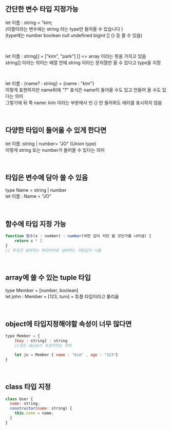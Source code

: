 ## 간단한 변수 타입 지정가능

let 이름 : string = "kim; <br>
(이름이라는 변수에는 string 라는 type만 들어올 수 있습니다 ) <br>
(type에는 number boolean null undefined bigint [] {} 등 올 수 있음)

<br>

let 이름 : string[] = ["kim", "park"]
[] <= array 이라는 뜻을 가지고 있음 <br>
string[] 이라는 의미는 배열 안에 string 이라는 문자열만 올 수 있다고 type을 지정 <br>

<br>

let 이름 : {name? : string} = {name : "kim"} <br>
이렇게 표현하지만 name뒤에 "?" 표식은 name이 들어올 수도 있고 안들어 올 수도 있다는 의미<br>
그렇기에 뒤 쪽 name: kim 이라는 부분에서 빈 {} 만 들어와도 에러를 표시하지 않음

<br>

## 다양한 타입이 들어올 수 있게 한다면

let 이름 :string | number= "JO" (Union type) <br>
이렇게 string 또는 number가 들어올 수 있다는 의미

<br>

## 타입은 변수에 담아 쓸 수 있음

type Name = string | number <br>
let 이름 : Name = "JO"

<br>

## 함수에 타입 지정 가능

```javascript
function 함수(x : number) : number(어떤 값이 리턴 될 것인가를 나타냄) {
    return x * 2
}
// 무조건 넘버라는 파라미터로 넘버라는 리턴값이 나옴
```

<br>

## array에 쓸 수 있는 tuple 타입

type Member = [number, boolean]<br>
let john : Member = [123, turn] = 튜플 타입이라고 불리움

<br>

## object에 타입지정해야할 속성이 너무 많다면

```javascript
type Member = {
    [key : string] : string
    //모든 object 속성이라는 의미

    let jo = Member { name : "kim" , age : "123"}
}
```

<br>

## class 타입 지정

```javascript
class User {
  name: string;
  constructor(name: string) {
    this.name = name;
  }
}
```
